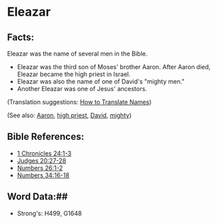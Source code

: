 # Eleazar #

## Facts: ##

Eleazar was the name of several men in the Bible.
 
* Eleazar was the third son of Moses' brother Aaron. After Aaron died, Eleazar became the high priest in Israel.
* Eleazar was also the name of one of David's "mighty men."
* Another Eleazar was one of Jesus' ancestors.

(Translation suggestions: [How to Translate Names](rc://en/ta/man/translate/translate-names))

(See also: [Aaron](aaron.md), [high priest](../kt/highpriest.md), [David](david.md), [mighty](../other/mighty.md))

## Bible References: ##

* [1 Chronicles 24:1-3](rc://en/tn/help/1ch/24/01)
* [Judges 20:27-28](rc://en/tn/help/jdg/20/27)
* [Numbers 26:1-2](rc://en/tn/help/num/26/01)
* [Numbers 34:16-18](rc://en/tn/help/num/34/16)

## Word Data:##

* Strong's: H499, G1648
